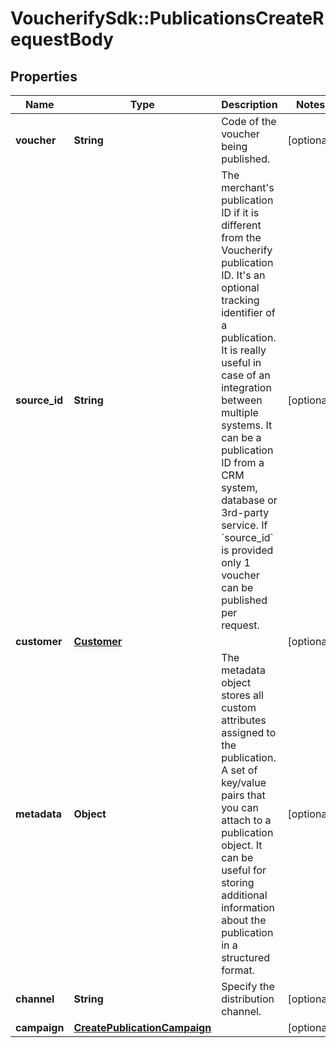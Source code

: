# VoucherifySdk::PublicationsCreateRequestBody

## Properties

| Name | Type | Description | Notes |
| ---- | ---- | ----------- | ----- |
| **voucher** | **String** | Code of the voucher being published. | [optional] |
| **source_id** | **String** | The merchant&#39;s publication ID if it is different from the Voucherify publication ID. It&#39;s an optional tracking identifier of a publication. It is really useful in case of an integration between multiple systems. It can be a publication ID from a CRM system, database or 3rd-party service. If &#x60;source_id&#x60; is provided only 1 voucher can be published per request. | [optional] |
| **customer** | [**Customer**](Customer.md) |  | [optional] |
| **metadata** | **Object** | The metadata object stores all custom attributes assigned to the publication. A set of key/value pairs that you can attach to a publication object. It can be useful for storing additional information about the publication in a structured format. | [optional] |
| **channel** | **String** | Specify the distribution channel. | [optional] |
| **campaign** | [**CreatePublicationCampaign**](CreatePublicationCampaign.md) |  | [optional] |

